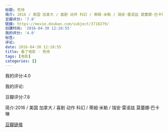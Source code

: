 ```yaml
---
标题: 死侍
简介: 2016 / 美国 加拿大 / 喜剧 动作 科幻 / 蒂姆·米勒 / 瑞安·雷诺兹 莫蕾娜·巴卡琳
豆瓣评分: '7.8'
链接: https://movie.douban.com/subject/3718279/
创建时间: '2016-04-30 12:10:55'
我的评分: '4.0'
标签:
评论:
date: 2016-04-30 12:10:55
title: 看了电影 - 死侍
tags: [电影]
categories: []
---
```


我的评分:4.0

我的评论:

豆瓣评分:7.8

简介:2016 / 美国 加拿大 / 喜剧 动作 科幻 / 蒂姆·米勒 / 瑞安·雷诺兹 莫蕾娜·巴卡琳

[豆瓣链接](https://movie.douban.com/subject/3718279/)

